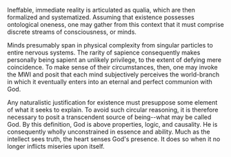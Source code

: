 Ineffable, immediate reality is articulated as qualia, which are then formalized and systematized. Assuming that existence possesses ontological oneness, one may gather from this context that it must comprise discrete streams of consciousness, or minds.

Minds presumably span in physical complexity from singular particles to entire nervous systems. The rarity of sapience consequently makes personally being sapient an unlikely privilege, to the extent of defying mere coincidence. To make sense of their circumstances, then, one may invoke the MWI and posit that each mind subjectively perceives the world-branch in which it eventually enters into an eternal and perfect communion with God.

Any naturalistic justification for existence must presuppose some element of what it seeks to explain. To avoid such circular reasoning, it is therefore necessary to posit a transcendent source of being--what may be called God. By this definition, God is above properties, logic, and causality. He is consequently wholly unconstrained in essence and ability. Much as the intellect sees truth, the heart senses God's presence. It does so when it no longer inflicts miseries upon itself.
